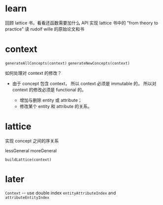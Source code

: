 # learn

回顾 lattice 书，看看还函数需要加什么 API
实现 lattice 书中的 "from theory to practice"
读 rudolf wille 的原始论文和书

# context

`generateAllConcepts(context)`
`generateNewConcepts(context)`

如何处理对 context 的修改？

- 由于 concept 包含 context，
  所以 context 必须是 immutable 的，
  所以对 context 的修改必须是 functional 的。

  - 增加与删除 entity 或 attribute；
  - 修改某个 entity 和 attribute 的关系。

# lattice

实现 concept 之间的序关系

lessGeneral
moreGeneral

`buildLattice(context)`

# later

`Context` -- use double index `entityAttributeIndex` and `attributeEntityIndex`

